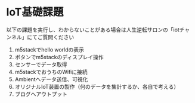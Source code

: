 # IoT基礎課題
以下の課題を実行し、わからないことがある場合は人生逆転サロンの「iotチャンネル」にてご質問ください

1. m5stackでhello worldの表示
2. ボタンでm5stackのディスプレイ操作
3. センサーでデータ取得
4. m5stackでおうちのWifiに接続
5. Ambientへデータ送信、可視化
6. オリジナルIoT装置の製作（何のデータを集計するか、各自で考える）
7. ブログへアウトプット
